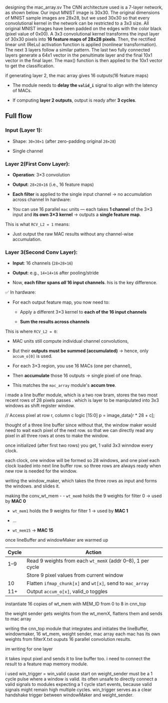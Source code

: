 designing the mac_array.sv
The CNN architecture used is a 7-layer network, as shown below. Our input MNIST image is 30x30. The original dimensions of MNIST sample images are 28x28, but we used 30x30 so that every convolutional kernel in the network can be restricted to a 3x3 size. All original MNIST images have been padded on the edges with the color black (pixel value of 0x00). A 3x3 convolutional kernel transforms the input layer of 30x30 pixels into **16 feature maps of 28x28 pixels**. Then, the rectified linear unit (ReLu) activation function is applied (nonlinear transformation). The next 3 layers follow a similar pattern. The last two fully connected layers generate a 64x1 vector in the penultimate layer and the final 10x1 vector in the final layer. The max() function is then applied to the 10x1 vector to get the classification.

if generating layer 2, the mac array gives 16 outputs(16 feature maps)

- The module needs to **delay the `valid_i`** signal to align with the latency of MACs.
    
- If computing **layer 2 outputs**, output is ready after **3 cycles**.

## Full flow
### **Input (Layer 1):**

- Shape: `30×30×1` (after zero-padding original `28×28`)
    
- Single channel

### **Layer 2(First Conv Layer):**

- **Operation**: 3×3 convolution
    
- **Output**: `28×28×16` (i.e., 16 feature maps)
    
- **Each filter** is applied to the single input channel → no accumulation across channel
In hardware:

- You can use 16 parallel `mac` units — each takes **1 channel** of the 3×3 input and **its own 3×3 kernel** → outputs a **single feature map**.
    

This is what `RCV_L2 = 1` means:

- Just output the raw MAC results without any channel-wise accumulation.
### **Layer 3(Second Conv Layer):**

- **Input**: 16 channels (`28×28×16`)
    
- **Output**: e.g., `14×14×16` after pooling/stride
    
- Now, **each filter spans _all_ 16 input channels**.
his is the key difference.

✅ In hardware:

- For each output feature map, you now need to:
    
    - Apply a different 3×3 kernel to **each of the 16 input channels**
        
    - **Sum the results across channels**
        

This is where `RCV_L2 = 0`:

- MAC units still compute individual channel convolutions,
    
- But their **outputs must be summed (accumulated)** → hence, only `accum_o[0]` is used.

- For each 3×3 region, you use 16 MACs (one per channel),
    
- Then **accumulate** those 16 outputs → single pixel of one fmap.
    
- This matches the `mac_array` module's **accum tree**.

i made a line buffer module, which is a two row bram, stores the two most recent rows of 28 pixels passes . which is layer to be manipulated into 3x3 windows as shift register window.

// Access pixel at row r, column c
logic [15:0] p = image_data[r * 28 + c];

thought of a three line buffer since without that, the window maker would need to wait each pixel of the next row. so that we can directly read any pixel in all three rows at ones to make the window.

once initialized (after first two rows) you get, 1 valid 3x3 winndow every clock.

each clock, one window will be formed so 28 windows, and one pixel each clock loaded into next line buffer row. so three rows are always ready when new row is needed for the window.


writing the window_maker, which takes the three rows as input and forms the windows. and slides it. 

making the conv_wt_mem - - `wt_mem0` holds the 9 weights for filter 0 → used by **MAC 0**
    
- `wt_mem1` holds the 9 weights for filter 1 → used by **MAC 1**
    
- ...
    
- `wt_mem15` → **MAC 15**

once lineBuffer and windowMaker are warmed up
 

|Cycle|Action|
|---|---|
|1–9|Read 9 weights from each `wt_memX` (addr 0–8), 1 per cycle|
||Store 9 pixel values from current window|
|10|Flatten `ifmap_chunk[x]` and `wt[x]`, send to `mac_array`|
|11+|Output `accum_o[x]`, valid_o toggles|

instantiate 16 copies of wt_mem with MEM_ID from 0 to 8 in cnn_top

the weight sender gets weights from the wt_memX, flattens them and sends to mac array

writing the cnn_top module that integrates and initiates the lineBuffer, windowmaker, 16 wt_mem, weight sender, mac array
each mac has its own weights from filterX.txt
ouputs 16 parallel convolution results.

im writing for one layer

it takes input pixel and sends it to line buffer too. i need to connect the result to a feature map memory module.

i used win_trigger = win_valid cause start on weight_sender must be a 1 cycle pulse where a window is valid. its often unsafe to directly connect a valid signals to modules expecting a 1 cycle start events, because valid signals might remain high multiple cycles. win_trigger serves as a clear handshake trigger between windowMaker and weight_sender.


